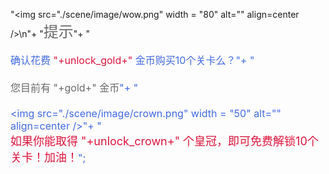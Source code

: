 "<img src=\"./scene/image/wow.png\" width = \"80\" alt=\"\" align=center />\n"+
"<font color=#696969 size=5>提示</font>"+
"<br/><br/><font color=#4169E1 size=3>确认花费<font color=#DC143C size=3> "+unlock_gold+" </font><font color=#4169E1 size=3>金币购买10个关卡么？</font>"+
"<br/><br/><font color=#696969 size=3>您目前有 "+gold+" 金币</font>"+
"<br/><br/><img src=\"./scene/image/crown.png\" width = \"50\" alt=\"\" align=center />"+
"<br/><font color=#DC143C size=4>如果你能取得 "+unlock_crown+" 个皇冠，即可免费解锁10个关卡！加油！</font>";